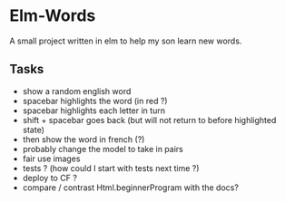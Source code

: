 Elm-Words
=========

A small project written in elm to help my son learn new words.


Tasks
-----
* show a random english word
* spacebar highlights the word (in red ?)
* spacebar highlights each letter in turn
* shift + spacebar goes back (but will not return to before highlighted state)
* then show the word in french (?)
* probably change the model to take in pairs
* fair use images
* tests ? (how could I start with tests next time ?)
* deploy to CF ?
* compare / contrast Html.beginnerProgram with the docs?
